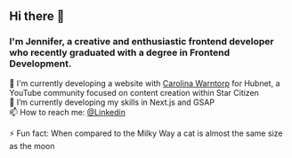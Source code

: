 ## Hi there 👋
### I'm Jennifer, a creative and enthusiastic frontend developer who recently graduated with a degree in Frontend Development. 

🔭 I'm currently developing a website with [Carolina Warntorp](https://github.com/Carowa27) for Hubnet, a YouTube community focused on content creation within Star Citizen<br />
🌱 I’m currently developing my skills in Next.js and GSAP<br />
📫 How to reach me: [@Linkedin](https://www.linkedin.com/in/jennifer-mcallister-44153a16b/)<br />

⚡ Fun fact: When compared to the Milky Way a cat is almost the same size as the moon<br />
